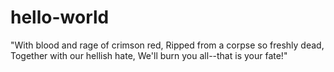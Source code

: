 # hello-world
"With blood and rage of crimson red,  Ripped from a corpse so freshly dead,  Together with our hellish hate,  We'll burn you all--that is your fate!"
